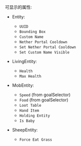 可显示的属性:
- Entity:
  - `UUID`
  - `Bounding Box`
  - `Custom Name`
  - `Nether Portal Cooldown`
  - `Set Nether Portal Cooldown`
  - `Set Custom Name Visible`
- LivingEntity:
  - `Health`
  - `Max Health`
- MobEntity:
  - `Speed` (from goalSelector)
  - `Food` (from goalSelector)
  - `Loot Table`
  - `Hand Item`
  - `Holding Entity`
  - `Is Baby`


- SheepEntity:
  - `Force Eat Grass`